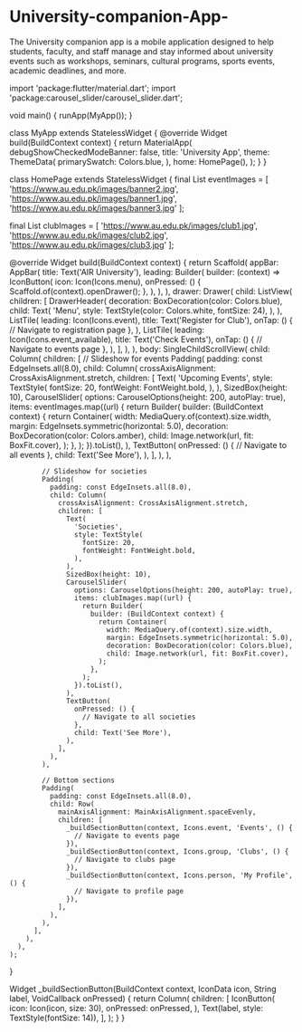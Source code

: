 # University-companion-App-
The University companion app is a mobile application designed to help students, faculty, and staff manage and stay informed about university events such as workshops, seminars, cultural programs, sports events, academic deadlines, and more.


import 'package:flutter/material.dart';
import 'package:carousel_slider/carousel_slider.dart';


void main() {
  runApp(MyApp());
}

class MyApp extends StatelessWidget {
  @override
  Widget build(BuildContext context) {
    return MaterialApp(
      debugShowCheckedModeBanner: false,
      title: 'University App',
      theme: ThemeData(
        primarySwatch: Colors.blue,
      ),
      home: HomePage(),
    );
  }
}

class HomePage extends StatelessWidget {
  final List<String> eventImages = [
    'https://www.au.edu.pk/images/banner2.jpg',
    'https://www.au.edu.pk/images/banner1.jpg',
    'https://www.au.edu.pk/images/banner3.jpg'
  ];

  final List<String> clubImages = [
    'https://www.au.edu.pk/images/club1.jpg',
    'https://www.au.edu.pk/images/club2.jpg',
    'https://www.au.edu.pk/images/club3.jpg'
  ];

  @override
  Widget build(BuildContext context) {
    return Scaffold(
      appBar: AppBar(
        title: Text('AIR University'),
        leading: Builder(
          builder: (context) => IconButton(
            icon: Icon(Icons.menu),
            onPressed: () {
              Scaffold.of(context).openDrawer();
            },
          ),
        ),
      ),
      drawer: Drawer(
        child: ListView(
          children: [
            DrawerHeader(
              decoration: BoxDecoration(color: Colors.blue),
              child: Text(
                'Menu',
                style: TextStyle(color: Colors.white, fontSize: 24),
              ),
            ),
            ListTile(
              leading: Icon(Icons.event),
              title: Text('Register for Club'),
              onTap: () {
                // Navigate to registration page
              },
            ),
            ListTile(
              leading: Icon(Icons.event_available),
              title: Text('Check Events'),
              onTap: () {
                // Navigate to events page
              },
            ),
          ],
        ),
      ),
      body: SingleChildScrollView(
        child: Column(
          children: [
            // Slideshow for events
            Padding(
              padding: const EdgeInsets.all(8.0),
              child: Column(
                crossAxisAlignment: CrossAxisAlignment.stretch,
                children: [
                  Text(
                    'Upcoming Events',
                    style: TextStyle(
                      fontSize: 20,
                      fontWeight: FontWeight.bold,
                    ),
                  ),
                  SizedBox(height: 10),
                  CarouselSlider(
                    options: CarouselOptions(height: 200, autoPlay: true),
                    items: eventImages.map((url) {
                      return Builder(
                        builder: (BuildContext context) {
                          return Container(
                            width: MediaQuery.of(context).size.width,
                            margin: EdgeInsets.symmetric(horizontal: 5.0),
                            decoration: BoxDecoration(color: Colors.amber),
                            child: Image.network(url, fit: BoxFit.cover),
                          );
                        },
                      );
                    }).toList(),
                  ),
                  TextButton(
                    onPressed: () {
                      // Navigate to all events
                    },
                    child: Text('See More'),
                  ),
                ],
              ),
            ),

            // Slideshow for societies
            Padding(
              padding: const EdgeInsets.all(8.0),
              child: Column(
                crossAxisAlignment: CrossAxisAlignment.stretch,
                children: [
                  Text(
                    'Societies',
                    style: TextStyle(
                      fontSize: 20,
                      fontWeight: FontWeight.bold,
                    ),
                  ),
                  SizedBox(height: 10),
                  CarouselSlider(
                    options: CarouselOptions(height: 200, autoPlay: true),
                    items: clubImages.map((url) {
                      return Builder(
                        builder: (BuildContext context) {
                          return Container(
                            width: MediaQuery.of(context).size.width,
                            margin: EdgeInsets.symmetric(horizontal: 5.0),
                            decoration: BoxDecoration(color: Colors.blue),
                            child: Image.network(url, fit: BoxFit.cover),
                          );
                        },
                      );
                    }).toList(),
                  ),
                  TextButton(
                    onPressed: () {
                      // Navigate to all societies
                    },
                    child: Text('See More'),
                  ),
                ],
              ),
            ),

            // Bottom sections
            Padding(
              padding: const EdgeInsets.all(8.0),
              child: Row(
                mainAxisAlignment: MainAxisAlignment.spaceEvenly,
                children: [
                  _buildSectionButton(context, Icons.event, 'Events', () {
                    // Navigate to events page
                  }),
                  _buildSectionButton(context, Icons.group, 'Clubs', () {
                    // Navigate to clubs page
                  }),
                  _buildSectionButton(context, Icons.person, 'My Profile', () {
                    // Navigate to profile page
                  }),
                ],
              ),
            ),
          ],
        ),
      ),
    );
  }

  Widget _buildSectionButton(BuildContext context, IconData icon, String label, VoidCallback onPressed) {
    return Column(
      children: [
        IconButton(
          icon: Icon(icon, size: 30),
          onPressed: onPressed,
        ),
        Text(label, style: TextStyle(fontSize: 14)),
      ],
    );
  }
}

